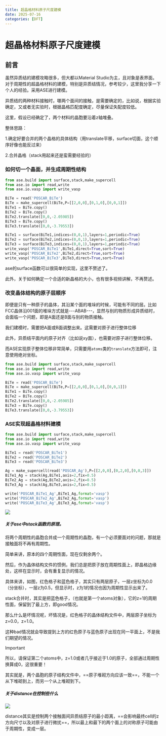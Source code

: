 ```yaml
---
title: 超晶格材料原子尺度建模
date: 2025-07-16
categories: [DFT]
---
```


# 超晶格材料原子尺度建模

## 前言

虽然异质结的建模攻略很多，但大都以Material Studio为主，且对象是表界面。对于周期性的超晶格材料的建模，特别是异质结情况，参考较少，这里我分享一下个人的经验。采用ASE进行建模。

异质结的两种材料接触时，哪两个面间的接触，是需要确定的，比如说，根据实验确定，又或者无实验时，根据晶格匹配度确定，尽量保证失配度较低。

这里，假设已经确定了，两个材料的晶胞要沿着z轴堆叠。

整体思路：

1.确定好要合并的两个晶格的具体结构（用translate平移，surface切面，这个顺序好像也能反过来）

2.合并晶格（stack用起来还是蛮需要经验的）

### 如何切一个晶面，并生成周期性结构

```python
from ase.build import surface,stack,make_supercell
from ase.io import read,write
from ase.io.vasp import write_vasp

BiTe = read('POSCAR_BiTe')
BiTe = make_supercell(BiTe,P=[[2,0,0],[0,1,0],[0,0,1]])
BiTe1 = BiTe.copy()
BiTe2 = BiTe.copy()
BiTe2.translate([0,0,-2.05985])
BiTe3 = BiTe.copy()
BiTe3.translate([0,0,-3.79553])

BiTe1 = surface(BiTe1,indices=(0,0,1),layers=1,periodic=True)
BiTe2 = surface(BiTe2,indices=(0,0,1),layers=1,periodic=True)
BiTe3 = surface(BiTe3,indices=(0,0,1),layers=1,periodic=True)
write_vasp('POSCAR_BiTe1',BiTe1,direct=True,sort=True)
write_vasp('POSCAR_BiTe2',BiTe2,direct=True,sort=True)
write_vasp('POSCAR_BiTe3',BiTe3,direct=True,sort=True)
```

ase的surface函数可以很简单的实现，这里不赘述了。

此外，关于如何确定一个合适的新晶格的大小，也有很多视频讲解，不再赘述。

### 改变晶体结构的原子层顺序

即便是只有一种原子的晶体，其沿某个面的堆垛的时候，可能有不同的层。比如FCC晶体沿001面的堆垛方式就是---ABAB---，显然与别的物质形成异质结时，会面临一个问题，即是A面还是B面与别的物质接触。

我们建模时，需要把A面或B面调整出来。这需要对原子进行整体位移

此外，异质结平面内的原子对齐（比如说xy面），也需要对原子进行整体位移。

而ASE实现原子整体位移非常简单，只需要用`atoms`类的`translate`方法即可，注意使用绝对坐标。

```python
from ase.build import surface,stack,make_supercell
from ase.io import read,write
from ase.io.vasp import write_vasp

BiTe = read('POSCAR_BiTe')
BiTe = make_supercell(BiTe,P=[[2,0,0],[0,1,0],[0,0,1]])
BiTe1 = BiTe.copy()
BiTe2 = BiTe.copy()
BiTe2.translate([0,0,-2.05985])
BiTe3 = BiTe.copy()
BiTe3.translate([0,0,-3.79553])
```



### ASE实现超晶格材料建模

```python
from ase.build import surface,stack,make_supercell
from ase.io import read,write
from ase.io.vasp import write_vasp

BiTe1 = read('POSCAR_BiTe1')
BiTe2 = read('POSCAR_BiTe2')
BiTe3 = read('POSCAR_BiTe3')

Ag = make_supercell(read('POSCAR_Ag'),P=[[2,0,0],[0,2,0],[0,0,3]])
BiTe1_Ag = stack(Ag,BiTe1,axis=2,fix=0.5)
BiTe2_Ag = stack(Ag,BiTe2,axis=2,fix=0.5)
BiTe3_Ag = stack(Ag,BiTe3,axis=2,fix=0.5)

write('POSCAR_BiTe1_Ag',BiTe1_Ag,format='vasp')
write('POSCAR_BiTe2_Ag',BiTe2_Ag,format='vasp')
write('POSCAR_BiTe3_Ag',BiTe3_Ag,format='vasp')
```

<img src="https://xiaoxiaobuaigugujiao.oss-cn-beijing.aliyuncs.com/img/spl1.png"/>

##### 关于ase中stack函数的原理。

将两个周期性的晶胞合并成一个周期性的晶胞，有一个必须要面对的问题，那就是接触面将不再有周期性。

简单来讲，原本的四个周期性面，现在仅剩余两个。

然后，作为晶体结构文件的惯例，我们总是把原子放在周期性面上，即晶格边缘处，这样在显示时，会有重复显示的情况。

具体来讲，如图，红色格子和蓝色格子，其实只有两层原子，一层z坐标为0.0（分坐标），一层z为0.5，但显示时，z为1的情况也因为周期性显示出来了。

stack合并时，其实是把蓝色格子，（也就是第一个atoms对象），它的z=1的周期性面，保留到了最上方，即good情况。



那么什么是坏情况呢，坏情况是，红色格子的晶体结构文件中，两层原子坐标为z=0.0，z=1.0。

这种bad情况就会导致提到上方的红色原子与蓝色原子出现在同一平面上，不是我们期望的情况。

> [!important]
>
> 所以，请保证第二个atoms中，z=1.0或者几乎接近于1.0的原子，全部通过周期性换算成0，这很重要！
>
> 其实就是，两个晶胞的原子结构文件中，==原子堆砌方向应该一致==，不能一个从下堆砌到上，而另一个从上堆砌到下。

##### 关于distance在控制些什么

<img src="https://xiaoxiaobuaigugujiao.oss-cn-beijing.aliyuncs.com/img/spl2.png"/>

distance其实是控制两个接触面间异质结原子的最小距离，==会影响最终cell的z方向尺寸以及对原子进行微扰==，所以最上和最下的两个面上的对称原子可能由于周期性，变成一层。
